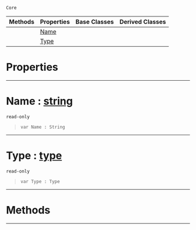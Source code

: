  `Core`

|Methods|Properties|Base Classes|Derived Classes|
|---|---|---|---|
| |[ Name](https://github.com/ZilchEngine/ZilchDocs/blob/master/code_reference/nada_base_types/delegateparameter.md#name-zilch-engine-documen)| | |
| |[ Type](https://github.com/ZilchEngine/ZilchDocs/blob/master/code_reference/nada_base_types/delegateparameter.md#type-zilch-engine-documen)| | |


 #  Properties


---  
 #  Name : [string](https://github.com/ZilchEngine/ZilchDocs/blob/master/code_reference/nada_base_types/string.md)

 `read-only`

> 
> ``` lang=cpp, name=Nada
> var Name : String


---  
 #  Type : [type](https://github.com/ZilchEngine/ZilchDocs/blob/master/code_reference/nada_base_types/type.md)

 `read-only`

> 
> ``` lang=cpp, name=Nada
> var Type : Type


---  
 #  Methods


---  
 

 